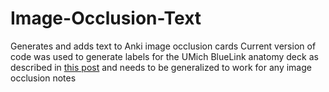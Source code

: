 # Image-Occlusion-Text
Generates and adds text to Anki image occlusion cards
Current version of code was used to generate labels for the UMich BlueLink anatomy deck as described in [this post](https://www.reddit.com/r/medicalschoolanki/comments/134wmqf/searchable_university_of_michigan_bluelink_atlas/?utm_source=share&utm_medium=web2x&context=3) and needs to be generalized to work for any image occlusion notes
